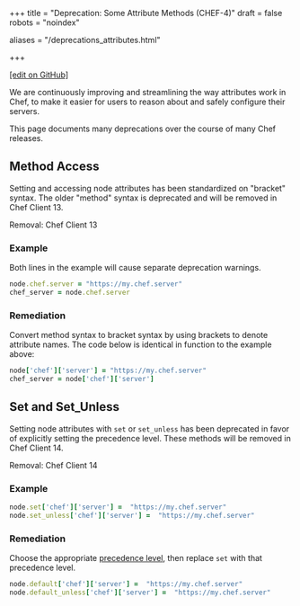 +++
title = "Deprecation: Some Attribute Methods (CHEF-4)"
draft = false
robots = "noindex"


aliases = "/deprecations_attributes.html"


+++

[\[edit on GitHub\]](https://github.com/chef/chef-web-docs/blob/master/content/deprecations_attributes.md)



We are continuously improving and streamlining the way attributes work
in Chef, to make it easier for users to reason about and safely
configure their servers.

This page documents many deprecations over the course of many Chef
releases.

## Method Access

Setting and accessing node attributes has been standardized on "bracket"
syntax. The older "method" syntax is deprecated and will be removed in
Chef Client 13.

Removal: Chef Client 13

### Example

Both lines in the example will cause separate deprecation warnings.

``` ruby
node.chef.server = "https://my.chef.server"
chef_server = node.chef.server
```

### Remediation

Convert method syntax to bracket syntax by using brackets to denote
attribute names. The code below is identical in function to the example
above:

``` ruby
node['chef']['server'] = "https://my.chef.server"
chef_server = node['chef']['server']
```

## Set and Set_Unless

Setting node attributes with `set` or `set_unless` has been deprecated
in favor of explicitly setting the precedence level. These methods will
be removed in Chef Client 14.

Removal: Chef Client 14

### Example

``` ruby
node.set['chef']['server'] =  "https://my.chef.server"
node.set_unless['chef']['server'] =  "https://my.chef.server"
```

### Remediation

Choose the appropriate [precedence
level](/attributes/#attribute-precedence), then replace `set` with
that precedence level.

``` ruby
node.default['chef']['server'] =  "https://my.chef.server"
node.default_unless['chef']['server'] =  "https://my.chef.server"
```
